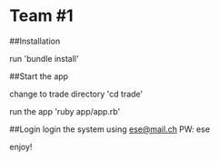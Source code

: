 Team #1
===============
##Installation

run 'bundle install'

##Start the app

change to trade directory
'cd trade'

run the app
'ruby app/app.rb'

##Login
login the system using
ese@mail.ch
PW: ese


enjoy!